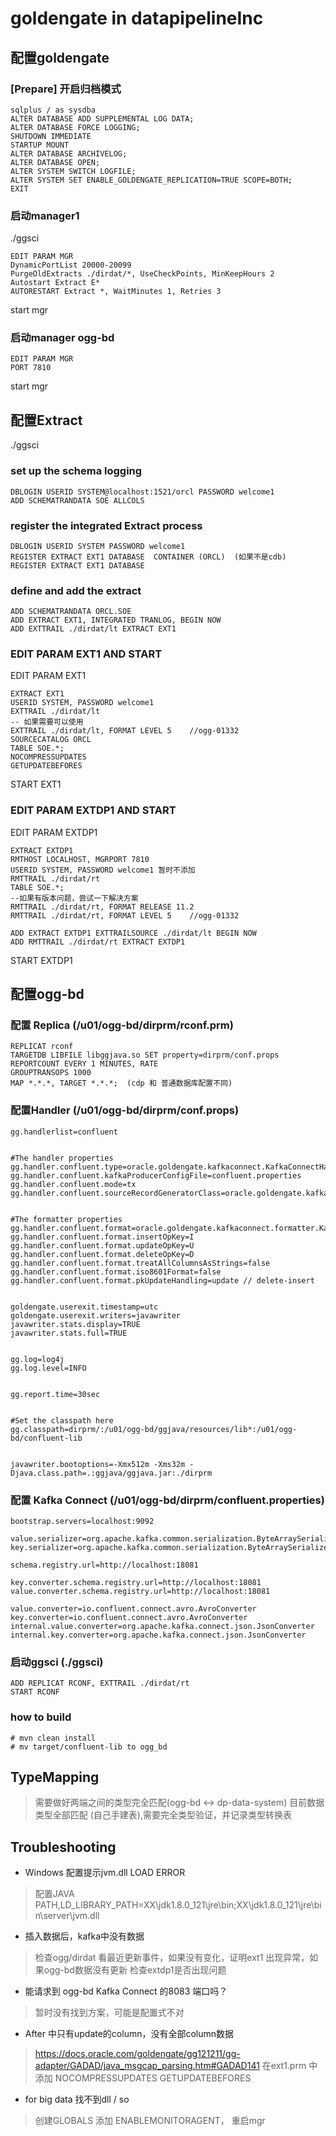 # goldengate in datapipelineInc


## 配置goldengate
### [Prepare] 开启归档模式
```
sqlplus / as sysdba
ALTER DATABASE ADD SUPPLEMENTAL LOG DATA;
ALTER DATABASE FORCE LOGGING;
SHUTDOWN IMMEDIATE
STARTUP MOUNT
ALTER DATABASE ARCHIVELOG;
ALTER DATABASE OPEN;
ALTER SYSTEM SWITCH LOGFILE;
ALTER SYSTEM SET ENABLE_GOLDENGATE_REPLICATION=TRUE SCOPE=BOTH;
EXIT
```
### 启动manager1
./ggsci
```
EDIT PARAM MGR
DynamicPortList 20000-20099
PurgeOldExtracts ./dirdat/*, UseCheckPoints, MinKeepHours 2
Autostart Extract E*
AUTORESTART Extract *, WaitMinutes 1, Retries 3
```
start mgr
### 启动manager ogg-bd
```
EDIT PARAM MGR
PORT 7810
```
start mgr

## 配置Extract
./ggsci
### set up the schema logging
```
DBLOGIN USERID SYSTEM@localhost:1521/orcl PASSWORD welcome1
ADD SCHEMATRANDATA SOE ALLCOLS
```

### register the integrated Extract process
```
DBLOGIN USERID SYSTEM PASSWORD welcome1
REGISTER EXTRACT EXT1 DATABASE  CONTAINER (ORCL)  (如果不是cdb) REGISTER EXTRACT EXT1 DATABASE
```
### define and add the extract
```
ADD SCHEMATRANDATA ORCL.SOE
ADD EXTRACT EXT1, INTEGRATED TRANLOG, BEGIN NOW
ADD EXTTRAIL ./dirdat/lt EXTRACT EXT1
```
### EDIT PARAM EXT1 AND START
EDIT PARAM EXT1 
```
EXTRACT EXT1
USERID SYSTEM, PASSWORD welcome1
EXTTRAIL ./dirdat/lt
-- 如果需要可以使用
EXTTRAIL ./dirdat/lt, FORMAT LEVEL 5    //ogg-01332
SOURCECATALOG ORCL
TABLE SOE.*;
NOCOMPRESSUPDATES
GETUPDATEBEFORES
```
START EXT1

###   EDIT PARAM EXTDP1 AND START
EDIT PARAM EXTDP1
```
EXTRACT EXTDP1
RMTHOST LOCALHOST, MGRPORT 7810
USERID SYSTEM, PASSWORD welcome1 暂时不添加
RMTTRAIL ./dirdat/rt
TABLE SOE.*;
--如果有版本问题，尝试一下解决方案
RMTTRAIL ./dirdat/rt, FORMAT RELEASE 11.2
RMTTRAIL ./dirdat/rt, FORMAT LEVEL 5    //ogg-01332
```

```
ADD EXTRACT EXTDP1 EXTTRAILSOURCE ./dirdat/lt BEGIN NOW
ADD RMTTRAIL ./dirdat/rt EXTRACT EXTDP1
```
START EXTDP1

## 配置ogg-bd
### 配置 Replica (/u01/ogg-bd/dirprm/rconf.prm)
```
REPLICAT rconf
TARGETDB LIBFILE libggjava.so SET property=dirprm/conf.props
REPORTCOUNT EVERY 1 MINUTES, RATE
GROUPTRANSOPS 1000
MAP *.*.*, TARGET *.*.*;  (cdp 和 普通数据库配置不同)
```
### 配置Handler (/u01/ogg-bd/dirprm/conf.props)
```
gg.handlerlist=confluent


#The handler properties
gg.handler.confluent.type=oracle.goldengate.kafkaconnect.KafkaConnectHandler
gg.handler.confluent.kafkaProducerConfigFile=confluent.properties
gg.handler.confluent.mode=tx
gg.handler.confluent.sourceRecordGeneratorClass=oracle.goldengate.kafkaconnect.DefaultSourceRecordGenerator


#The formatter properties
gg.handler.confluent.format=oracle.goldengate.kafkaconnect.formatter.KafkaConnectFormatter
gg.handler.confluent.format.insertOpKey=I
gg.handler.confluent.format.updateOpKey=U
gg.handler.confluent.format.deleteOpKey=D
gg.handler.confluent.format.treatAllColumnsAsStrings=false
gg.handler.confluent.format.iso8601Format=false
gg.handler.confluent.format.pkUpdateHandling=update // delete-insert


goldengate.userexit.timestamp=utc
goldengate.userexit.writers=javawriter
javawriter.stats.display=TRUE
javawriter.stats.full=TRUE


gg.log=log4j
gg.log.level=INFO


gg.report.time=30sec


#Set the classpath here
gg.classpath=dirprm/:/u01/ogg-bd/ggjava/resources/lib*:/u01/ogg-bd/confluent-lib


javawriter.bootoptions=-Xmx512m -Xms32m -Djava.class.path=.:ggjava/ggjava.jar:./dirprm
```

### 配置 Kafka Connect  (/u01/ogg-bd/dirprm/confluent.properties)
```
bootstrap.servers=localhost:9092

value.serializer=org.apache.kafka.common.serialization.ByteArraySerializer
key.serializer=org.apache.kafka.common.serialization.ByteArraySerializer

schema.registry.url=http://localhost:18081

key.converter.schema.registry.url=http://localhost:18081
value.converter.schema.registry.url=http://localhost:18081

value.converter=io.confluent.connect.avro.AvroConverter
key.converter=io.confluent.connect.avro.AvroConverter
internal.value.converter=org.apache.kafka.connect.json.JsonConverter
internal.key.converter=org.apache.kafka.connect.json.JsonConverter
```

### 启动ggsci (./ggsci)
```
ADD REPLICAT RCONF, EXTTRAIL ./dirdat/rt
START RCONF
```
### how to build
```
# mvn clean install
# mv target/confluent-lib to ogg_bd
```

## TypeMapping
> 需要做好两端之间的类型完全匹配(ogg-bd <-> dp-data-system)
> 目前数据类型全部匹配 (自己手建表),需要完全类型验证，并记录类型转换表



## Troubleshooting
* Windows 配置提示jvm.dll LOAD ERROR
> 配置JAVA PATH,LD_LIBRARY_PATH=XX\jdk1.8.0_121\jre\bin;XX\jdk1.8.0_121\jre\bin\server\jvm.dll

* 插入数据后，kafka中没有数据
> 检查ogg/dirdat 看最近更新事件，如果没有变化，证明ext1 出现异常，如果ogg-bd数据没有更新 检查extdp1是否出现问题

* 能请求到 ogg-bd Kafka Connect 的8083 端口吗？
> 暂时没有找到方案，可能是配置式不对

* After 中只有update的column，没有全部column数据
> https://docs.oracle.com/goldengate/gg121211/gg-adapter/GADAD/java_msgcap_parsing.htm#GADAD141
> 在ext1.prm 中添加 NOCOMPRESSUPDATES   GETUPDATEBEFORES

* for big data 找不到dll / so
> 创建GLOBALS 添加 ENABLEMONITORAGENT， 重启mgr
